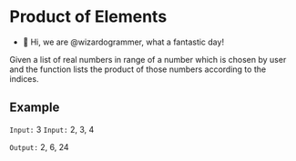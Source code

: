 # Product of Elements
- 👋 Hi, we are @wizardogrammer, what a fantastic day!

Given a list of real numbers in range of a number which is chosen by user and the function lists the product of those numbers according to the indices.

## Example

`Input:` 3
`Input:` 2, 3, 4

`Output:` 2, 6, 24

